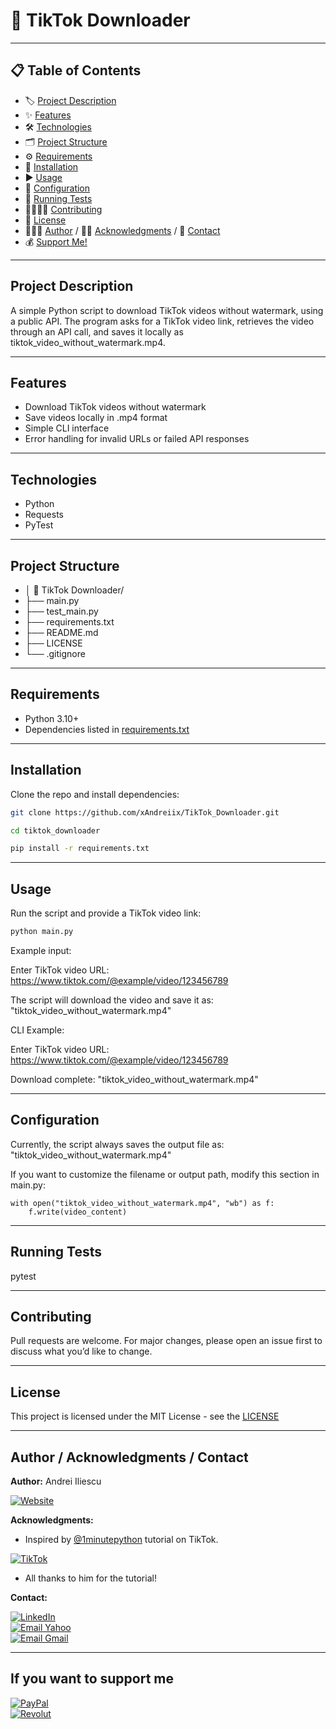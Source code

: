 # 🎥 TikTok Downloader

---

## 📋 Table of Contents
- 🏷️ [Project Description](#project-description)
- ✨ [Features](#features)
- 🛠️ [Technologies](#technologies)
- 🗂️ [Project Structure](#project-structure)
- ⚙️ [Requirements](#requirements)
- 💾 [Installation](#installation)
- ▶️ [Usage](#usage)
- 🔧 [Configuration](#configuration)
- 🧪 [Running Tests](#running-tests)
- 🫱🏻‍🫲🏼 [Contributing](#contributing)
- 📜 [License](#license)
- 👨🏻‍💻 [Author](#author--acknowledgments--contact) / 🙏🏻 [Acknowledgments](##author--acknowledgments--contact) / 📩 [Contact](##author--acknowledgments--contact)
- 💰 [Support Me!](#if-you-want-to-support-me)

---

## Project Description
A simple Python script to download TikTok videos without watermark, using a public API.
The program asks for a TikTok video link, retrieves the video through an API call, and saves it locally as tiktok_video_without_watermark.mp4.
<!-- ## Badges -->
<!-- ## Live Demo -->
<!-- ## Screenshots -->

---

## Features
- Download TikTok videos without watermark
- Save videos locally in .mp4 format
- Simple CLI interface
- Error handling for invalid URLs or failed API responses

---

## Technologies
- Python
- Requests
- PyTest

---

## Project Structure
- │ 📁 TikTok Downloader/
- ├── main.py
- ├── test_main.py
- ├── requirements.txt
- ├── README.md
- ├── LICENSE
- └── .gitignore

---

## Requirements
- Python 3.10+
- Dependencies listed in [requirements.txt](requirements.txt)

---

## Installation
Clone the repo and install dependencies:
```bash
git clone https://github.com/xAndreiix/TikTok_Downloader.git
```
```bash
cd tiktok_downloader
```
```bash
pip install -r requirements.txt
```

---

## Usage
Run the script and provide a TikTok video link:
```bash
python main.py
```
Example input:

Enter TikTok video URL: https://www.tiktok.com/@example/video/123456789

The script will download the video and save it as: "tiktok_video_without_watermark.mp4"

CLI Example:

Enter TikTok video URL: https://www.tiktok.com/@example/video/123456789

Download complete: "tiktok_video_without_watermark.mp4"

---

## Configuration
Currently, the script always saves the output file as: "tiktok_video_without_watermark.mp4"

If you want to customize the filename or output path, modify this section in main.py:

    with open("tiktok_video_without_watermark.mp4", "wb") as f:
        f.write(video_content)

---

## Running Tests
pytest
<!-- ## Deployment -->
<!-- ## Notes -->
<!-- ## Road Map -->
<!-- ## FAQ -->

---

## Contributing
Pull requests are welcome.
For major changes, please open an issue first to discuss what you’d like to change.
<!-- ## Changelog -->

---

## License
This project is licensed under the MIT License - see the [LICENSE](LICENSE)

---

## Author / Acknowledgments / Contact
**Author:** 
Andrei Iliescu

[![Website](https://img.shields.io/badge/Website-PORTFOLIO-gold?style=for-the-badge&logo=about-dot-me&logoColor=white)](https://andrei-iliescu-portfolio.netlify.app/)

**Acknowledgments:**  
- Inspired by [@1minutepython](https://www.tiktok.com/@1minutepython) tutorial on TikTok.

[![TikTok](https://img.shields.io/badge/TikTok-000000?style=for-the-badge&logo=TikTok&logoColor=white)](https://www.tiktok.com/@1minutepython/video/7541884991215537463?is_from_webapp=1&sender_device=pc)
- All thanks to him for the tutorial!

**Contact:**  

[![LinkedIn](https://img.shields.io/badge/LinkedIn-0077B5?style=for-the-badge&logo=linkedin&logoColor=white)](https://linkedin.com/in/andrei-iliescu-aa7910214)<br>
[![Email Yahoo](https://img.shields.io/badge/Email-andrey_iliescu%40yahoo.com-6001D2?style=for-the-badge&logoColor=white)](mailto:andrey_iliescu@yahoo.com)<br>
[![Email Gmail](https://img.shields.io/badge/Gmail-andrei.iliescu13102000%40gmail.com-D14836?style=for-the-badge&logo=gmail&logoColor=white)](mailto:andrei.iliescu13102000@gmail.com)

---

## If you want to support me
[![PayPal](https://img.shields.io/badge/PayPal-xAndreiix-00457C?style=for-the-badge&logo=paypal&logoColor=white)](https://paypal.me/xAndreiix)<br>
[![Revolut](https://img.shields.io/badge/Revolut-xAndreiix-001B2E?style=for-the-badge&logoColor=white)](https://revolut.me/xandreiix)
